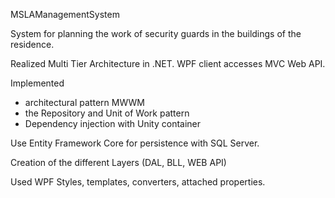 MSLAManagementSystem

System for planning the work of security guards in the buildings of the residence.

Realized Multi Tier Architecture in .NET. WPF client  accesses MVC Web API.

Implemented 
- architectural pattern MWWM
- the Repository and Unit of Work pattern
- Dependency injection with Unity container

Use Entity Framework Core for persistence with SQL Server.

Creation of the different Layers (DAL, BLL, WEB API)

Used WPF Styles, templates, converters, attached properties.
